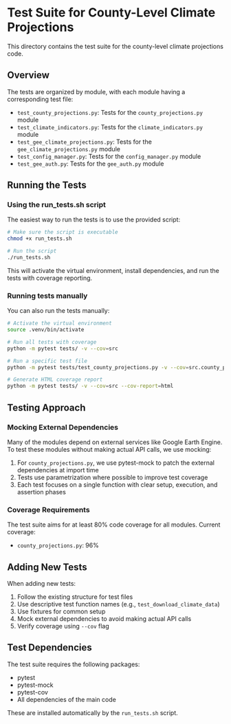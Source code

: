 # Test Suite for County-Level Climate Projections

This directory contains the test suite for the county-level climate projections code.

## Overview

The tests are organized by module, with each module having a corresponding test file:

- `test_county_projections.py`: Tests for the `county_projections.py` module
- `test_climate_indicators.py`: Tests for the `climate_indicators.py` module
- `test_gee_climate_projections.py`: Tests for the `gee_climate_projections.py` module
- `test_config_manager.py`: Tests for the `config_manager.py` module
- `test_gee_auth.py`: Tests for the `gee_auth.py` module

## Running the Tests

### Using the run_tests.sh script

The easiest way to run the tests is to use the provided script:

```bash
# Make sure the script is executable
chmod +x run_tests.sh

# Run the script
./run_tests.sh
```

This will activate the virtual environment, install dependencies, and run the tests with coverage reporting.

### Running tests manually

You can also run the tests manually:

```bash
# Activate the virtual environment
source .venv/bin/activate

# Run all tests with coverage
python -m pytest tests/ -v --cov=src

# Run a specific test file
python -m pytest tests/test_county_projections.py -v --cov=src.county_projections

# Generate HTML coverage report
python -m pytest tests/ -v --cov=src --cov-report=html
```

## Testing Approach

### Mocking External Dependencies

Many of the modules depend on external services like Google Earth Engine. To test these modules without making actual API calls, we use mocking:

1. For `county_projections.py`, we use pytest-mock to patch the external dependencies at import time
2. Tests use parametrization where possible to improve test coverage
3. Each test focuses on a single function with clear setup, execution, and assertion phases

### Coverage Requirements

The test suite aims for at least 80% code coverage for all modules. Current coverage:

- `county_projections.py`: 96%

## Adding New Tests

When adding new tests:

1. Follow the existing structure for test files
2. Use descriptive test function names (e.g., `test_download_climate_data`)
3. Use fixtures for common setup
4. Mock external dependencies to avoid making actual API calls
5. Verify coverage using `--cov` flag

## Test Dependencies

The test suite requires the following packages:

- pytest
- pytest-mock
- pytest-cov
- All dependencies of the main code

These are installed automatically by the `run_tests.sh` script. 